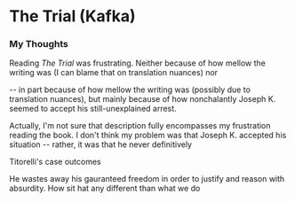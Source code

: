 # The Trial \(Kafka\)

### My Thoughts

Reading _The Trial_ was frustrating. Neither because of how mellow the writing was \(I can blame that on translation nuances\) nor 



 -- in part because of how mellow the writing was \(possibly due to translation nuances\), but mainly because of how nonchalantly Joseph K. seemed to accept his still-unexplained arrest.

Actually, I'm not sure that description fully encompasses my frustration reading the book. I don't think my problem was that Joseph K. accepted his situation -- rather, it was that he never definitively  



Titorelli's case outcomes



He wastes away his gauranteed freedom in order to justify and reason with absurdity. How sit hat any different than what we do

